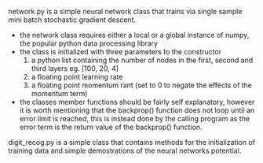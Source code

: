 network.py is a simple neural network class that trains via single sample mini batch stochastic gradient descent.

- the network class requires either a local or a global instance of numpy, the popular python data processing library
- the class is initialized with three parameters to the constructor
	1) a python list containing the number of nodes in the first, second and third layers eg. [100, 20, 4]
	2) a floating point learning rate
	3) a floating point momentum rant (set to 0 to negate the effects of the momentum term)
- the classes member functions should be fairly self explanatory, however it is worth mentioning that the backprop() function does not loop until an error limit is reached,
this is instead done by the calling program as the error term is the return value of the backprop() function.

digit_recog.py is a simple class that contains methods for the initialization of training data and simple demostrations of the neural networks potential.
